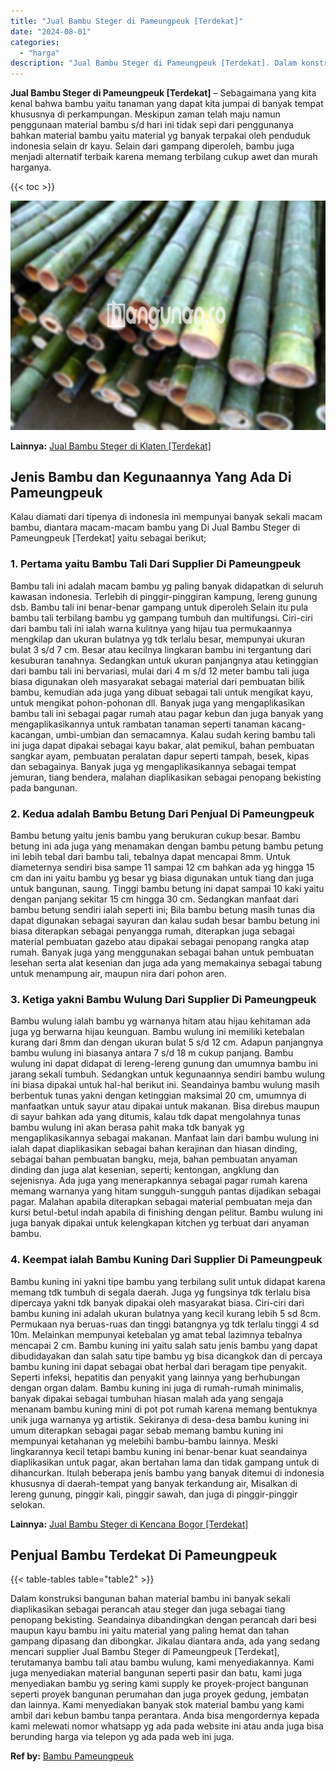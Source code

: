 ```yaml
---
title: "Jual Bambu Steger di Pameungpeuk [Terdekat]"
date: "2024-08-01"
categories: 
  - "harga"
description: "Jual Bambu Steger di Pameungpeuk [Terdekat]. Dalam konstruksi bangunan bahan material bambu ini banyak sekali diaplikasikan sebagai perancah atau steger dan..."
---
```


**Jual Bambu Steger di Pameungpeuk \[Terdekat\]** – Sebagaimana yang kita kenal bahwa bambu yaitu tanaman yang dapat kita jumpai di banyak tempat khususnya di perkampungan. Meskipun zaman telah maju namun penggunaan material bambu s/d hari ini tidak sepi dari penggunanya bahkan material bambu yaitu material yg banyak terpakai oleh penduduk indonesia selain dr kayu. Selain dari gampang diperoleh, bambu juga menjadi alternatif terbaik karena memang terbilang cukup awet dan murah harganya.

{{< toc >}}

![Jual Bambu Steger di Pameungpeuk [Terdekat]](/images/jual-bambu-tali-15.png)

**Lainnya:** [Jual Bambu Steger di Klaten \[Terdekat\]](https://bambu.bangunan.co/jual-bambu-steger-di-klaten-terdekat/)

## Jenis Bambu dan Kegunaannya Yang Ada Di Pameungpeuk

Kalau diamati dari tipenya di indonesia ini mempunyai banyak sekali macam bambu, diantara macam-macam bambu yang Di Jual Bambu Steger di Pameungpeuk \[Terdekat\] yaitu sebagai berikut;

### 1\. Pertama yaitu Bambu Tali Dari Supplier Di Pameungpeuk

Bambu tali ini adalah macam bambu yg paling banyak didapatkan di seluruh kawasan indonesia. Terlebih di pinggir-pinggiran kampung, lereng gunung dsb. Bambu tali ini benar-benar gampang untuk diperoleh Selain itu pula bambu tali terbilang bambu yg gampang tumbuh dan multifungsi. Ciri-ciri dari bambu tali ini ialah warna kulitnya yang hijau tua permukaannya mengkilap dan ukuran bulatnya yg tdk terlalu besar, mempunyai ukuran bulat 3 s/d 7 cm. Besar atau kecilnya lingkaran bambu ini tergantung dari kesuburan tanahnya. Sedangkan untuk ukuran panjangnya atau ketinggian dari bambu tali ini bervariasi, mulai dari 4 m s/d 12 meter bambu tali juga biasa digunakan oleh masyarakat sebagai material dari pembuatan bilik bambu, kemudian ada juga yang dibuat sebagai tali untuk mengikat kayu, untuk mengikat pohon-pohonan dll. Banyak juga yang mengaplikasikan bambu tali ini sebagai pagar rumah atau pagar kebun dan juga banyak yang mengaplikasikannya untuk rambatan tanaman seperti tanaman kacang-kacangan, umbi-umbian dan semacamnya. Kalau sudah kering bambu tali ini juga dapat dipakai sebagai kayu bakar, alat pemikul, bahan pembuatan sangkar ayam, pembuatan peralatan dapur seperti tampah, besek, kipas dan sebagainya. Banyak juga yg mengaplikasikannya sebagai tempat jemuran, tiang bendera, malahan diaplikasikan sebagai penopang bekisting pada bangunan.

### 2\. Kedua adalah Bambu Betung Dari Penjual Di Pameungpeuk

Bambu betung yaitu jenis bambu yang berukuran cukup besar. Bambu betung ini ada juga yang menamakan dengan bambu petung bambu petung ini lebih tebal dari bambu tali, tebalnya dapat mencapai 8mm. Untuk diameternya sendiri bisa sampe 11 sampai 12 cm bahkan ada yg hingga 15 cm dan ini yaitu bambu yg besar yg biasa digunakan untuk tiang dan juga untuk bangunan, saung. Tinggi bambu betung ini dapat sampai 10 kaki yaitu dengan panjang sekitar 15 cm hingga 30 cm. Sedangkan manfaat dari bambu betung sendiri ialah seperti ini; Bila bambu betung masih tunas dia dapat digunakan sebagai sayuran dan kalau sudah besar bambu betung ini biasa diterapkan sebagai penyangga rumah, diterapkan juga sebagai material pembuatan gazebo atau dipakai sebagai penopang rangka atap rumah. Banyak juga yang menggunakan sebagai bahan untuk pembuatan lesehan serta alat kesenian dan juga ada yang memakainya sebagai tabung untuk menampung air, maupun nira dari pohon aren.

### 3\. Ketiga yakni Bambu Wulung Dari Supplier Di Pameungpeuk

Bambu wulung ialah bambu yg warnanya hitam atau hijau kehitaman ada juga yg berwarna hijau keunguan. Bambu wulung ini memiliki ketebalan kurang dari 8mm dan dengan ukuran bulat 5 s/d 12 cm. Adapun panjangnya bambu wulung ini biasanya antara 7 s/d 18 m cukup panjang. Bambu wulung ini dapat didapat di lereng-lereng gunung dan umumnya bambu ini jarang sekali tumbuh. Sedangkan untuk kegunaannya sendiri bambu wulung ini biasa dipakai untuk hal-hal berikut ini. Seandainya bambu wulung masih berbentuk tunas yakni dengan ketinggian maksimal 20 cm, umumnya di manfaatkan untuk sayur atau dipakai untuk makanan. Bisa direbus maupun di sayur bahkan ada yang ditumis, kalau tdk dapat mengolahnya tunas bambu wulung ini akan berasa pahit maka tdk banyak yg mengaplikasikannya sebagai makanan. Manfaat lain dari bambu wulung ini ialah dapat diaplikasikan sebagai bahan kerajinan dan hiasan dinding, sebagai bahan pembuatan bangku, meja, bahan pembuatan anyaman dinding dan juga alat kesenian, seperti; kentongan, angklung dan sejenisnya. Ada juga yang menerapkannya sebagai pagar rumah karena memang warnanya yang hitam sungguh-sungguh pantas dijadikan sebagai pagar. Malahan apabila diterapkan sebagai material pembuatan meja dan kursi betul-betul indah apabila di finishing dengan pelitur. Bambu wulung ini juga banyak dipakai untuk kelengkapan kitchen yg terbuat dari anyaman bambu.

### 4\. Keempat ialah Bambu Kuning Dari Supplier Di Pameungpeuk

Bambu kuning ini yakni tipe bambu yang terbilang sulit untuk didapat karena memang tdk tumbuh di segala daerah. Juga yg fungsinya tdk terlalu bisa dipercaya yakni tdk banyak dipakai oleh masyarakat biasa. Ciri-ciri dari bambu kuning ini adalah ukuran bulatnya yang kecil kurang lebih 5 sd 8cm. Permukaan nya beruas-ruas dan tinggi batangnya yg tdk terlalu tinggi 4 sd 10m. Melainkan mempunyai ketebalan yg amat tebal lazimnya tebalnya mencapai 2 cm. Bambu kuning ini yaitu salah satu jenis bambu yang dapat dibudidayakan dan salah satu tipe bambu yg bisa dicangkok dan di percaya bambu kuning ini dapat sebagai obat herbal dari beragam tipe penyakit. Seperti infeksi, hepatitis dan penyakit yang lainnya yang berhubungan dengan organ dalam. Bambu kuning ini juga di rumah-rumah minimalis, banyak dipakai sebagai tumbuhan hiasan malah ada yang sengaja menanam bambu kuning mini di pot pot rumah karena memang bentuknya unik juga warnanya yg artistik. Sekiranya di desa-desa bambu kuning ini umum diterapkan sebagai pagar sebab memang bambu kuning ini mempunyai ketahanan yg melebihi bambu-bambu lainnya. Meski lingkarannya kecil tetapi bambu kuning ini benar-benar kuat seandainya diaplikasikan untuk pagar, akan bertahan lama dan tidak gampang untuk di dihancurkan. Itulah beberapa jenis bambu yang banyak ditemui di indonesia khususnya di daerah-tempat yang banyak terkandung air, Misalkan di lereng gunung, pinggir kali, pinggir sawah, dan juga di pinggir-pinggir selokan.

**Lainnya:** [Jual Bambu Steger di Kencana Bogor \[Terdekat\]](https://bambu.bangunan.co/jual-bambu-steger-di-kencana-bogor-terdekat/)

## Penjual Bambu Terdekat Di Pameungpeuk

{{< table-tables table="table2" >}}

Dalam konstruksi bangunan bahan material bambu ini banyak sekali diaplikasikan sebagai perancah atau steger dan juga sebagai tiang penopang bekisting. Seandainya dibandingkan dengan perancah dari besi maupun kayu bambu ini yaitu material yang paling hemat dan tahan gampang dipasang dan dibongkar. Jikalau diantara anda, ada yang sedang mencari supplier Jual Bambu Steger di Pameungpeuk \[Terdekat\], terutamanya bambu tali atau bambu wulung, kami menyediakannya. Kami juga menyediakan material bangunan seperti pasir dan batu, kami juga menyediakan bambu yg sering kami supply ke proyek-project bangunan seperti proyek bangunan perumahan dan juga proyek gedung, jembatan dan lainnya. Kami menyediakan banyak stok material bambu yang kami ambil dari kebun bambu tanpa perantara. Anda bisa mengordernya kepada kami melewati nomor whatsapp yg ada pada website ini atau anda juga bisa berunding harga via telepon yg ada pada web ini juga.

**Ref by:** [Bambu Pameungpeuk](https://id.wikipedia.org/wiki/Bambu)

